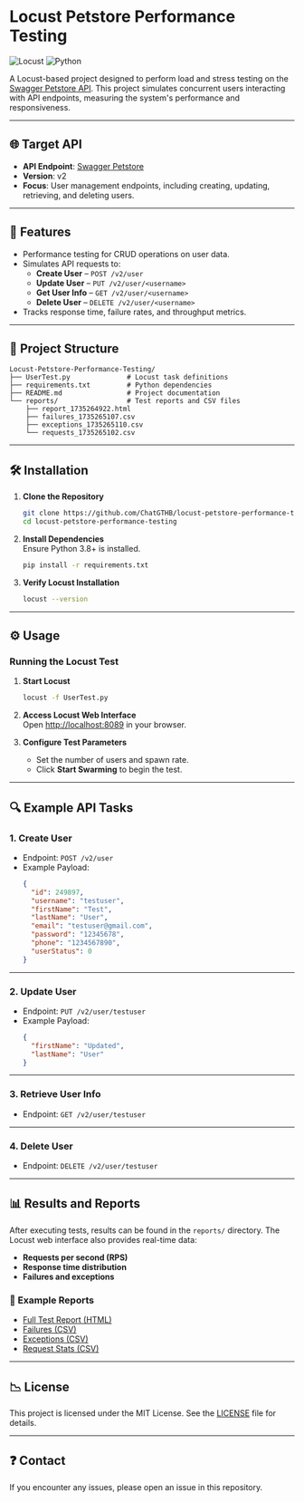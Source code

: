 # Locust Petstore Performance Testing

![Locust](https://img.shields.io/badge/Locust-Performance_Testing-2D6DB5?style=for-the-badge)
![Python](https://img.shields.io/badge/Python-3776AB?style=for-the-badge&logo=python&logoColor=white)

A Locust-based project designed to perform load and stress testing on the [Swagger Petstore API](https://petstore.swagger.io). This project simulates concurrent users interacting with API endpoints, measuring the system's performance and responsiveness.

---

## 🌐 Target API

- **API Endpoint**: [Swagger Petstore](https://petstore.swagger.io)
- **Version**: v2  
- **Focus**: User management endpoints, including creating, updating, retrieving, and deleting users.

---

## 🚀 Features

- Performance testing for CRUD operations on user data.
- Simulates API requests to:
  - **Create User** – `POST /v2/user`
  - **Update User** – `PUT /v2/user/<username>`
  - **Get User Info** – `GET /v2/user/<username>`
  - **Delete User** – `DELETE /v2/user/<username>`
- Tracks response time, failure rates, and throughput metrics.

---

## 💂️ Project Structure

```
Locust-Petstore-Performance-Testing/
├── UserTest.py              # Locust task definitions
├── requirements.txt         # Python dependencies
├── README.md                # Project documentation
└── reports/                 # Test reports and CSV files
    ├── report_1735264922.html
    ├── failures_1735265107.csv
    ├── exceptions_1735265110.csv
    └── requests_1735265102.csv
```

---

## 🛠️ Installation

1. **Clone the Repository**  
   ```bash
   git clone https://github.com/ChatGTHB/locust-petstore-performance-testing.git
   cd locust-petstore-performance-testing
   ```

2. **Install Dependencies**  
   Ensure Python 3.8+ is installed.  
   ```bash
   pip install -r requirements.txt
   ```

3. **Verify Locust Installation**  
   ```bash
   locust --version
   ```

---

## ⚙️ Usage

### Running the Locust Test

1. **Start Locust**  
   ```bash
   locust -f UserTest.py
   ```

2. **Access Locust Web Interface**  
   Open [http://localhost:8089](http://localhost:8089) in your browser.

3. **Configure Test Parameters**  
   - Set the number of users and spawn rate.  
   - Click **Start Swarming** to begin the test.

---

## 🔍 Example API Tasks

### 1. **Create User**

- Endpoint: `POST /v2/user`  
- Example Payload:  
   ```json
   {
     "id": 249897,
     "username": "testuser",
     "firstName": "Test",
     "lastName": "User",
     "email": "testuser@gmail.com",
     "password": "12345678",
     "phone": "1234567890",
     "userStatus": 0
   }
   ```

---

### 2. **Update User**

- Endpoint: `PUT /v2/user/testuser`  
- Example Payload:  
   ```json
   {
     "firstName": "Updated",
     "lastName": "User"
   }
   ```

---

### 3. **Retrieve User Info**

- Endpoint: `GET /v2/user/testuser`

---

### 4. **Delete User**

- Endpoint: `DELETE /v2/user/testuser`

---

## 📊 Results and Reports

After executing tests, results can be found in the `reports/` directory. The Locust web interface also provides real-time data:  
- **Requests per second (RPS)**  
- **Response time distribution**  
- **Failures and exceptions**  

### 📂 Example Reports

- [Full Test Report (HTML)](./reports/report_1735264922.html)  
- [Failures (CSV)](./reports/failures_1735265107.csv)  
- [Exceptions (CSV)](./reports/exceptions_1735265110.csv)  
- [Request Stats (CSV)](./reports/requests_1735265102.csv)  

---

## 📉 License

This project is licensed under the MIT License. See the [LICENSE](LICENSE) file for details.

---

## ❓ Contact

If you encounter any issues, please open an issue in this repository.

